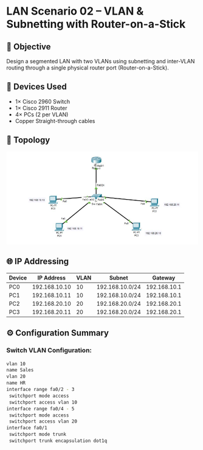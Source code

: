 # LAN Scenario 02 – VLAN & Subnetting with Router-on-a-Stick

## 🎯 Objective
Design a segmented LAN with two VLANs using subnetting and inter-VLAN routing through a single physical router port (Router-on-a-Stick).

## 🧱 Devices Used
- 1× Cisco 2960 Switch
- 1× Cisco 2911 Router
- 4× PCs (2 per VLAN)
- Copper Straight-through cables

## 📐 Topology

![topology](./topology.png)

## 🌐 IP Addressing

| Device | IP Address     | VLAN | Subnet             | Gateway         |
|--------|----------------|------|--------------------|-----------------|
| PC0    | 192.168.10.10  | 10   | 192.168.10.0/24    | 192.168.10.1    |
| PC1    | 192.168.10.11  | 10   | 192.168.10.0/24    | 192.168.10.1    |
| PC2    | 192.168.20.10  | 20   | 192.168.20.0/24    | 192.168.20.1    |
| PC3    | 192.168.20.11  | 20   | 192.168.20.0/24    | 192.168.20.1    |

## ⚙️ Configuration Summary

### Switch VLAN Configuration:
```bash
vlan 10
name Sales
vlan 20
name HR
interface range fa0/2 - 3
 switchport mode access
 switchport access vlan 10
interface range fa0/4 - 5
 switchport mode access
 switchport access vlan 20
interface fa0/1
 switchport mode trunk
 switchport trunk encapsulation dot1q
